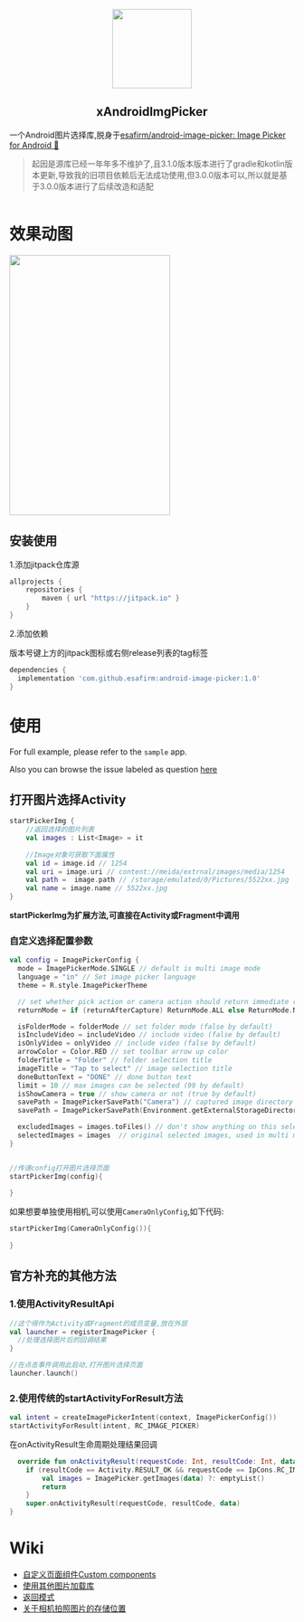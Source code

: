 <p align="center">
	<img  src="https://github.com/esafirm/android-image-picker/blob/master/art/logo.png?raw=true" width="140" height="140"/> 
</p>

<h2 align="center">xAndroidImgPicker</h2>

一个Android图片选择库,脱身于[esafirm/android-image-picker: Image Picker for Android 🤖](https://github.com/esafirm/android-image-picker)

> 起因是源库已经一年年多不维护了,且3.1.0版本版本进行了gradle和kotlin版本更新,导致我的旧项目依赖后无法成功使用,但3.0.0版本可以,所以就是基于3.0.0版本进行了后续改造和适配

<a href="https://jitpack.io/#stars-one/XAndroidImgPicker">
<img src="https://jitpack.io/stars-one/XAndroidImgPicker.svg" alt="" />
</a>

# 效果动图
<img src="https://raw.githubusercontent.com/esafirm/android-image-picker/master/art/ss.gif" height="460" width="284"/>

## 安装使用

1.添加jitpack仓库源

```groovy
allprojects {
    repositories {
        maven { url "https://jitpack.io" }
    }
}
```

2.添加依赖

版本号键上方的jitpack图标或右侧release列表的tag标签

```groovy
dependencies {
  implementation 'com.github.esafirm:android-image-picker:1.0'
}
```

# 使用

For full example, please refer to the `sample` app.

Also you can browse the issue labeled as question [here](https://github.com/esafirm/android-image-picker/issues?utf8=%E2%9C%93&q=label%3Aquestion+)

## 打开图片选择Activity
```kotlin
startPickerImg {
    //返回选择的图片列表
    val images : List<Image> = it
    
    //Image对象可获取下面属性
    val id = image.id // 1254
    val uri = image.uri // content://meida/extrnal/images/media/1254
    val path =  image.path // /storage/emulated/0/Pictures/5522xx.jpg
    val name = image.name // 5522xx.jpg
}
```

**startPickerImg为扩展方法,可直接在Activity或Fragment中调用**

### 自定义选择配置参数

```kotlin
val config = ImagePickerConfig {
  mode = ImagePickerMode.SINGLE // default is multi image mode
  language = "in" // Set image picker language
  theme = R.style.ImagePickerTheme

  // set whether pick action or camera action should return immediate result or not. Only works in single mode for image picker
  returnMode = if (returnAfterCapture) ReturnMode.ALL else ReturnMode.NONE

  isFolderMode = folderMode // set folder mode (false by default)
  isIncludeVideo = includeVideo // include video (false by default)
  isOnlyVideo = onlyVideo // include video (false by default)
  arrowColor = Color.RED // set toolbar arrow up color
  folderTitle = "Folder" // folder selection title
  imageTitle = "Tap to select" // image selection title
  doneButtonText = "DONE" // done button text
  limit = 10 // max images can be selected (99 by default)
  isShowCamera = true // show camera or not (true by default)
  savePath = ImagePickerSavePath("Camera") // captured image directory name ("Camera" folder by default)
  savePath = ImagePickerSavePath(Environment.getExternalStorageDirectory().path, isRelative = false) // can be a full path

  excludedImages = images.toFiles() // don't show anything on this selected images
  selectedImages = images  // original selected images, used in multi mode
}


//传递config打开图片选择页面
startPickerImg(config){
    
}
```

如果想要单独使用相机,可以使用`CameraOnlyConfig`,如下代码:
```kotlin
startPickerImg(CameraOnlyConfig()){
    
}
```

## 官方补充的其他方法

### 1.使用ActivityResultApi

```kotlin
//这个得作为Activity或Fragment的成员变量,放在外层
val launcher = registerImagePicker {
  //处理选择图片后的回调结果
}

//在点击事件调用此启动,打开图片选择页面
launcher.launch()
```

### 2.使用传统的startActivityForResult方法

```kotlin
val intent = createImagePickerIntent(context, ImagePickerConfig())
startActivityForResult(intent, RC_IMAGE_PICKER)

```
在onActivityResult生命周期处理结果回调

```kotlin
  override fun onActivityResult(requestCode: Int, resultCode: Int, data: Intent?) {
    if (resultCode == Activity.RESULT_OK && requestCode == IpCons.RC_IMAGE_PICKER && data != null) {
        val images = ImagePicker.getImages(data) ?: emptyList()
        return
    }
    super.onActivityResult(requestCode, resultCode, data)
}
```

# Wiki

- [自定义页面组件Custom components](https://github.com/esafirm/android-image-picker/blob/master/docs/custom_components.md)
- [使用其他图片加载库](https://github.com/esafirm/android-image-picker/blob/master/docs/another_image_library.md)
- [返回模式](https://github.com/esafirm/android-image-picker/blob/master/docs/return_mode.md)
- [关于相机拍照图片的存储位置](https://github.com/esafirm/android-image-picker/blob/master/docs/save_location.md)